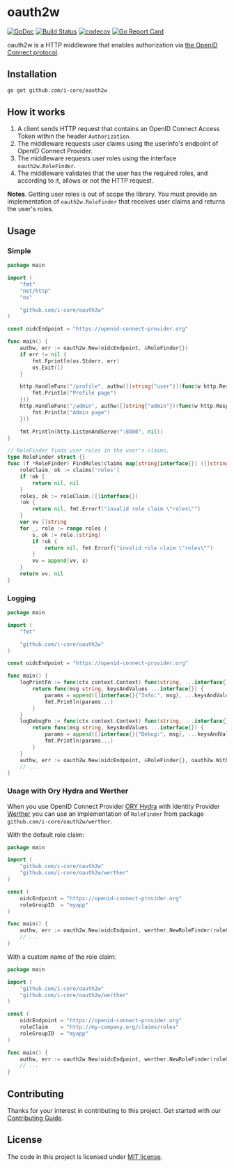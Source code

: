 # oauth2w

[![GoDoc][doc-img]][doc] [![Build Status][build-img]][build] [![codecov][codecov-img]][codecov] [![Go Report Card][goreport-img]][goreport]

oauth2w is a HTTP middleware that enables authorization via [the OpenID Connect protocol][oidc-spec-core].

## Installation

```bash
go get github.com/i-core/oauth2w
```

## How it works

1. A client sends HTTP request that contains an OpenID Connect Access Token within the header `Authorization`.
2. The middleware requests user claims using the userinfo's endpoint of OpenID Connect Provider.
3. The middleware requests user roles using the interface `oauth2w.RoleFinder`.
4. The middleware validates that the user has the required roles, and according to it, allows or not the HTTP request.

**Notes**. Getting user roles is out of scope the library. You must provide an implementation of `oauth2w.RoleFinder`
that receives user claims and returns the user's roles.

## Usage

### Simple

```go
package main

import (
    "fmt"
    "net/http"
    "os"

    "github.com/i-core/oauth2w"
)

const oidcEndpoint = "https://openid-connect-provider.org"

func main() {
    authw, err := oauth2w.New(oidcEndpoint, &RoleFinder{})
    if err != nil {
        fmt.Fprintln(os.Stderr, err)
        os.Exit(1)
    }

    http.HandleFunc("/profile", authw([]string{"user"})(func(w http.ResponseWriter, r *http.Request) {
        fmt.Println("Profile page")
    }))
    http.HandleFunc("/admin", authw([]string{"admin"})(func(w http.ResponseWriter, r *http.Request) {
        fmt.Println("Admin page")
    }))

    fmt.Println(http.ListenAndServe(":8080", nil))
}

// RoleFinder finds user roles in the user's claims.
type RoleFinder struct {}
func (f *RoleFinder) FindRoles(claims map[string]interface{}) ([]string, error) {
    roleClaim, ok := claims['roles']
    if !ok {
        return nil, nil
    }
    roles, ok := roleClaim.([]interface{})
    !ok {
        return nil, fmt.Errorf("invalid role claim \"roles\"")
    }
    var vv []string
    for _, role := range roles {
        s, ok := role.(string)
        if !ok {
            return nil, fmt.Errorf("invalid role claim \"roles\"")
        }
        vv = append(vv, s)
    }
    return vv, nil
}
```

### Logging

```go
package main

import (
    "fmt"

    "github.com/i-core/oauth2w"
)

const oidcEndpoint = "https://openid-connect-provider.org"

func main() {
    logPrintFn := func(ctx context.Context) func(string, ...interface{}) {
        return func(msg string, keysAndValues ...interface{}) {
            params = append([]interface{}{"Info:", msg}, ...keysAndValues)
            fmt.Println(params...)
        }
    }
    logDebugFn := func(ctx context.Context) func(string, ...interface{}) {
        return func(msg string, keysAndValues ...interface{}) {
            params = append([]interface{}{"Debug:", msg}, ...keysAndValues)
            fmt.Println(params...)
        }
    }
    authw, err := oauth2w.New(oidcEndpoint, &RoleFinder{}, oauth2w.WithLogPrint(logPrintFn), oauth2w.WithLogDebug(logDebugFn))
    // ...
}
```

### Usage with Ory Hydra and Werther

When you use OpenID Connect Provider [ORY Hydra][hydra] with Identity Provider [Werther][werther] you can use
an implementation of `RoleFinder` from package `github.com/i-core/oauth2w/werther`.

With the default role claim:

```go
package main

import (
    "github.com/i-core/oauth2w"
    "github.com/i-core/oauth2w/werther"
)

const (
    oidcEndpoint = "https://openid-connect-provider.org"
    roleGroupID  = "myapp"
)

func main() {
    authw, err := oauth2w.New(oidcEndpoint, werther.NewRoleFinder(roleGroupID))
    // ...
}
```

With a custom name of the role claim:

```go
package main

import (
    "github.com/i-core/oauth2w"
    "github.com/i-core/oauth2w/werther"
)

const (
    oidcEndpoint = "https://openid-connect-provider.org"
    roleClaim    = "http://my-company.org/claims/roles"
    roleGroupID  = "myapp"
)

func main() {
    authw, err := oauth2w.New(oidcEndpoint, werther.NewRoleFinder(roleGroupID).WithRoleClaim(roleClaim))
    // ...
}
```

## Contributing

Thanks for your interest in contributing to this project.
Get started with our [Contributing Guide][contrib].

## License

The code in this project is licensed under [MIT license][license].

[doc-img]: https://godoc.org/github.com/i-core/oauth2w?status.svg
[doc]: https://godoc.org/github.com/i-core/oauth2w

[build-img]: https://travis-ci.com/i-core/oauth2w.svg?branch=master
[build]: https://travis-ci.com/i-core/oauth2w

[codecov-img]: https://codecov.io/gh/i-core/oauth2w/branch/master/graph/badge.svg
[codecov]: https://codecov.io/gh/i-core/oauth2w

[goreport-img]: https://goreportcard.com/badge/github.com/i-core/oauth2w
[goreport]: https://goreportcard.com/report/github.com/i-core/oauth2w

[contrib]: https://github.com/i-core/.github/blob/master/CONTRIBUTING.md
[license]: LICENSE

[oidc-spec-core]: https://openid.net/specs/openid-connect-core-1_0.html
[hydra]: https://github.com/ory/hydra
[werther]: https://github.com/i-core/werther